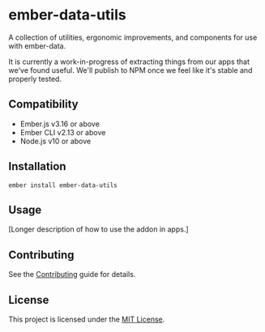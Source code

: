ember-data-utils 
==============================================================================

A collection of utilities, ergonomic improvements, and components for use with ember-data.

It is currently a work-in-progress of extracting things from our apps that we've found useful. We'll publish to NPM once we feel like it's stable and properly tested.


Compatibility
------------------------------------------------------------------------------

* Ember.js v3.16 or above
* Ember CLI v2.13 or above
* Node.js v10 or above


Installation
------------------------------------------------------------------------------

```
ember install ember-data-utils
```


Usage
------------------------------------------------------------------------------

[Longer description of how to use the addon in apps.]


Contributing
------------------------------------------------------------------------------

See the [Contributing](CONTRIBUTING.md) guide for details.


License
------------------------------------------------------------------------------

This project is licensed under the [MIT License](LICENSE.md).
